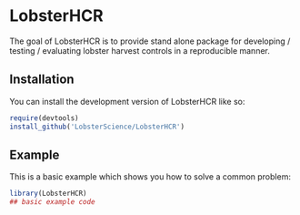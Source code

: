 
# LobsterHCR


The goal of LobsterHCR is to provide stand alone package for developing / testing / evaluating lobster harvest controls in a reproducible manner.

## Installation

You can install the development version of LobsterHCR like so:

``` r
require(devtools)
install_github('LobsterScience/LobsterHCR')
```

## Example

This is a basic example which shows you how to solve a common problem:

``` r
library(LobsterHCR)
## basic example code
```

